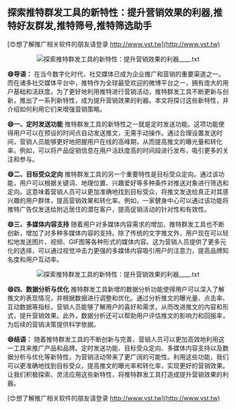 ## **探索推特群发工具的新特性：提升营销效果的利器,推特好友群发,推特筛号,推特筛选助手**

[😍想了解推广相关软件的朋友请登录 http://www.vst.tw](http://www.vst.tw)

 <center><img src="https://vst.tw/MP4/tuiguang/png/5.png" alt="探索推特群发工具的新特性：提升营销效果的利器____.txt"></center>

**😄导语：**
在当今数字化时代，社交媒体已成为企业推广和营销的重要渠道之一。而在诸多社交媒体平台中，推特作为全球最受欢迎的微博平台之一，拥有庞大的用户基础和活跃度。为了更好地利用推特进行营销活动，推特群发工具不断更新与创新，推出了一系列新特性，成为提升营销效果的利器。本文将探讨这些新特性，并介绍如何利用它们来增强营销策略。

**😄一、定时发送功能**
推特群发工具的新特性之一就是定时发送功能。这项功能使得用户可以在预设的时间点自动发送推文，无需手动操作。通过合理设置发送时间，营销人员能够更好地把握用户在线的高峰期，从而提高推文的曝光量和转化率。例如，可以将产品促销信息在用户活跃度高的时间段进行发布，吸引更多的关注和参与。

**😄二、目标受众定向**
推特群发工具的另一个重要特性是目标受众定向。通过该功能，用户可以根据关键词、地理位置、兴趣爱好等多种条件对推送对象进行筛选和定向。这意味着营销人员可以更加准确地找到目标受众，将推文发送给真正对其感兴趣的用户群体，提高营销效果和转化率。例如，一家健身中心可以通过该功能将推特广告仅发送给附近居住的潜在客户，提高促销活动的针对性和有效性。

**😄三、多媒体内容支持**
随着用户对多媒体内容需求的增加，推特群发工具也不断创新，增加了对多种多媒体内容的支持。除了传统的文字推文外，用户现在可以轻松地发送图片、视频、GIF图等各种形式的媒体内容。这为营销人员提供了更多元化的选择，可以通过视觉冲击力更强的多媒体内容吸引用户的注意力，提高品牌知名度和用户互动率。

 <center><img src="https://vst.tw/MP4/tuiguang/png/2.png" alt="探索推特群发工具的新特性：提升营销效果的利器____.txt"></center>

**😄四、数据分析与优化**
推特群发工具新增的数据分析功能使得用户可以深入了解推文的表现情况，并根据数据进行调整和优化。通过分析推文的曝光量、点击率、互动数据等指标，营销人员能够了解用户的喜好和需求，从而改进推文的内容和形式，提升营销效果。此外，数据分析还可以帮助用户评估推文的影响力和回报率，为后续的营销决策提供科学依据。

**😄结语：**
随着推特群发工具的不断创新与完善，营销人员可以更加高效地利用这一工具来推广产品和品牌。定时发送功能、目标受众定向、多媒体内容支持以及数据分析与优化等新特性，为营销活动带来了更广阔的可能性。利用这些功能，我们可以更准确地找到目标受众，提高推文的曝光率和转化率，实现更好的营销效果。让我们积极探索、灵活应用这些新特性，将推特群发工具打造成提升营销效果的利器。

[😍想了解推广相关软件的朋友请登录 http://www.vst.tw](http://www.vst.tw)



